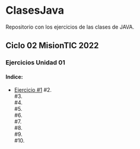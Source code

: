 # ClasesJava
Repositorio con los ejercicios de las clases de JAVA.
<br>
## Ciclo 02 MisionTIC 2022<br>
### Ejercicios Unidad 01<br>
#### Indice:<br>
- [Ejercicio #1](https://github.com/afar-cmyk/ClasesJava/blob/master/Ejercicios_U01/src/Ejercicio_01.java)
#2. <br>
#3. <br>
#4. <br>
#5. <br>
#6. <br>
#7. <br>
#8. <br>
#9. <br>
#10. <br>
